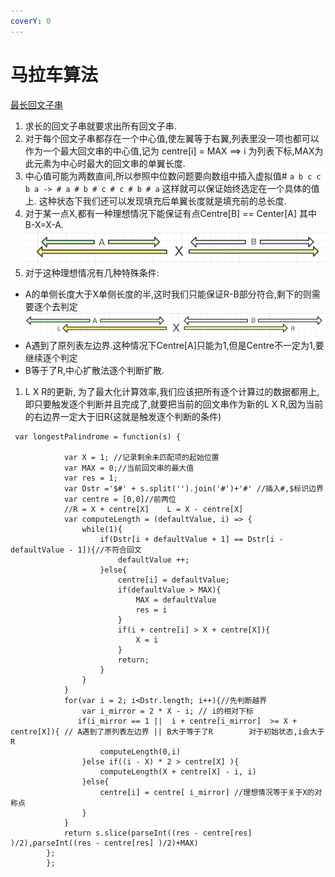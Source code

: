 ```yaml
---
coverY: 0
---
```


# 马拉车算法



&#x20;[最长回文子串](https://leetcode-cn.com/problems/longest-palindromic-substring/)

1. 求长的回文子串就要求出所有回文子串.
2. 对于每个回文子串都存在一个中心值,使左翼等于右翼,列表里没一项也都可以作为一个最大回文串的中心值,记为 centre\[i] = MAX ==> i 为列表下标,MAX为此元素为中心时最大的回文串的单翼长度.
3. 中心值可能为两数直间,所以参照中位数问题要向数组中插入虚拟值# `a b c c b a -> # a # b # c # c # b # a` 这样就可以保证始终选定在一个具体的值上. 这种状态下我们还可以发现填充后单翼长度就是填充前的总长度.
4. 对于某一点X,都有一种理想情况下能保证有点Centre\[B] == Center\[A] 其中B-X=X-A. ![](../.gitbook/assets/WeChate0ff205bddbe3d14f5141fe2af219871.png)
5. 对于这种理想情况有几种特殊条件:

* A的单侧长度大于X单侧长度的半,这时我们只能保证R-B部分符合,剩下的则需要逐个去判定 ![](../.gitbook/assets/WeChatdacd3fb4c797cd76b948b51b663d821f.png)
* A遇到了原列表左边界.这种情况下Centre\[A]只能为1,但是Centre不一定为1,要继续逐个判定
* B等于了R,中心扩散法逐个判断扩散.

1. L X R的更新, 为了最大化计算效率,我们应该把所有逐个计算过的数据都用上,即只要触发逐个判断并且完成了,就要把当前的回文串作为新的L X R,因为当前的右边界一定大于旧R(这就是触发逐个判断的条件)

```
 var longestPalindrome = function(s) {      
            
            var X = 1; //记录剩余未匹配项的起始位置
            var MAX = 0;//当前回文串的最大值
            var res = 1;
            var Dstr ='$#' + s.split('').join('#')+'#' //插入#,$标识边界
            var centre = [0,0]//前两位
            //R = X + centre[X]    L = X - centre[X] 
            var computeLength = (defaultValue, i) => {
                while(1){
                    if(Dstr[i + defaultValue + 1] == Dstr[i - defaultValue - 1]){//不符合回文
                        defaultValue ++;
                    }else{
                        centre[i] = defaultValue;
                        if(defaultValue > MAX){
                            MAX = defaultValue
                            res = i
                        }
                        if(i + centre[i] > X + centre[X]){
                            X = i
                        }
                        return;
                    }
                }
            }
            for(var i = 2; i<Dstr.length; i++){//先判断越界
                var i_mirror = 2 * X - i; // i的相对下标
               if(i_mirror == 1 ||  i + centre[i_mirror]  >= X + centre[X]){ // A遇到了原列表左边界 || B大于等于了R        对于初始状态,i会大于R 
                    computeLength(0,i)
                }else if((i - X) * 2 > centre[X] ){
                    computeLength(X + centre[X] - i, i)
                }else{
                    centre[i] = centre[ i_mirror] //理想情况等于关于X的对称点
                }
            }     
            return s.slice(parseInt((res - centre[res] )/2),parseInt((res - centre[res] )/2)+MAX) 
        };
        };
```
